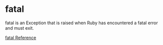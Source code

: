 # fatal

fatal is an Exception that is raised when Ruby has encountered a fatal error
and must exit.

[fatal Reference](https://ruby-doc.org/core-2.7.0/fatal.html)